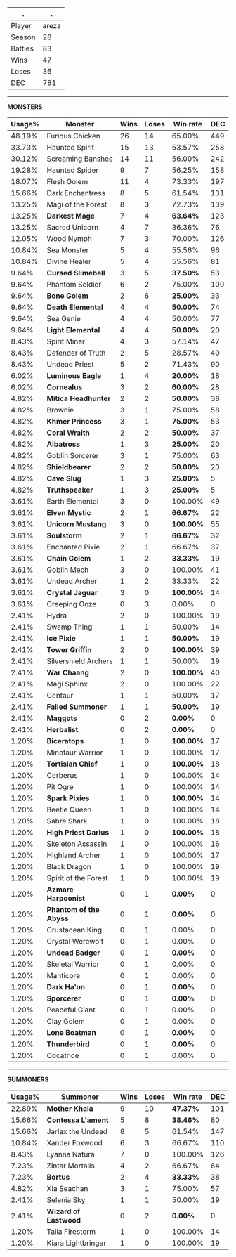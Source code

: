 .|.
|-|-
Player|arezz
Season|28
Battles|83
Wins|47
Loses|36
DEC|781

---
**MONSTERS**

Usage%|Monster|Wins|Loses|Win rate|DEC|
-|-|-|-|-|-|
48.19%|Furious Chicken|26|14|65.00%|449|
33.73%|Haunted Spirit|15|13|53.57%|258|
30.12%|Screaming Banshee|14|11|56.00%|242|
19.28%|Haunted Spider|9|7|56.25%|158|
18.07%|Flesh Golem|11|4|73.33%|197|
15.66%|Dark Enchantress|8|5|61.54%|131|
13.25%|Magi of the Forest|8|3|72.73%|139|
13.25%|**Darkest Mage**|7|4|**63.64%**|123|
13.25%|Sacred Unicorn|4|7|36.36%|76|
12.05%|Wood Nymph|7|3|70.00%|126|
10.84%|Sea Monster|5|4|55.56%|96|
10.84%|Divine Healer|5|4|55.56%|81|
9.64%|**Cursed Slimeball**|3|5|**37.50%**|53|
9.64%|Phantom Soldier|6|2|75.00%|100|
9.64%|**Bone Golem**|2|6|**25.00%**|33|
9.64%|**Death Elemental**|4|4|**50.00%**|74|
9.64%|Sea Genie|4|4|50.00%|77|
9.64%|**Light Elemental**|4|4|**50.00%**|20|
8.43%|Spirit Miner|4|3|57.14%|47|
8.43%|Defender of Truth|2|5|28.57%|40|
8.43%|Undead Priest|5|2|71.43%|90|
6.02%|**Luminous Eagle**|1|4|**20.00%**|18|
6.02%|**Cornealus**|3|2|**60.00%**|28|
4.82%|**Mitica Headhunter**|2|2|**50.00%**|38|
4.82%|Brownie|3|1|75.00%|58|
4.82%|**Khmer Princess**|3|1|**75.00%**|53|
4.82%|**Coral Wraith**|2|2|**50.00%**|37|
4.82%|**Albatross**|1|3|**25.00%**|20|
4.82%|Goblin Sorcerer|3|1|75.00%|63|
4.82%|**Shieldbearer**|2|2|**50.00%**|23|
4.82%|**Cave Slug**|1|3|**25.00%**|5|
4.82%|**Truthspeaker**|1|3|**25.00%**|5|
3.61%|Earth Elemental|3|0|100.00%|49|
3.61%|**Elven Mystic**|2|1|**66.67%**|22|
3.61%|**Unicorn Mustang**|3|0|**100.00%**|55|
3.61%|**Soulstorm**|2|1|**66.67%**|32|
3.61%|Enchanted Pixie|2|1|66.67%|37|
3.61%|**Chain Golem**|1|2|**33.33%**|19|
3.61%|Goblin Mech|3|0|100.00%|41|
3.61%|Undead Archer|1|2|33.33%|22|
3.61%|**Crystal Jaguar**|3|0|**100.00%**|14|
3.61%|Creeping Ooze|0|3|0.00%|0|
2.41%|Hydra|2|0|100.00%|19|
2.41%|Swamp Thing|1|1|50.00%|14|
2.41%|**Ice Pixie**|1|1|**50.00%**|19|
2.41%|**Tower Griffin**|2|0|**100.00%**|39|
2.41%|Silvershield Archers|1|1|50.00%|19|
2.41%|**War Chaang**|2|0|**100.00%**|40|
2.41%|Magi Sphinx|2|0|100.00%|22|
2.41%|Centaur|1|1|50.00%|17|
2.41%|**Failed Summoner**|1|1|**50.00%**|19|
2.41%|**Maggots**|0|2|**0.00%**|0|
2.41%|**Herbalist**|0|2|**0.00%**|0|
1.20%|**Biceratops**|1|0|**100.00%**|17|
1.20%|Minotaur Warrior|1|0|100.00%|17|
1.20%|**Tortisian Chief**|1|0|**100.00%**|18|
1.20%|Cerberus|1|0|100.00%|14|
1.20%|Pit Ogre|1|0|100.00%|14|
1.20%|**Spark Pixies**|1|0|**100.00%**|14|
1.20%|Beetle Queen|1|0|100.00%|14|
1.20%|Sabre Shark|1|0|100.00%|18|
1.20%|**High Priest Darius**|1|0|**100.00%**|18|
1.20%|Skeleton Assassin|1|0|100.00%|16|
1.20%|Highland Archer|1|0|100.00%|17|
1.20%|Black Dragon|1|0|100.00%|19|
1.20%|Spirit of the Forest|1|0|100.00%|19|
1.20%|**Azmare Harpoonist**|0|1|**0.00%**|0|
1.20%|**Phantom of the Abyss**|0|1|**0.00%**|0|
1.20%|Crustacean King|0|1|0.00%|0|
1.20%|Crystal Werewolf|0|1|0.00%|0|
1.20%|**Undead Badger**|0|1|**0.00%**|0|
1.20%|Skeletal Warrior|0|1|0.00%|0|
1.20%|Manticore|0|1|0.00%|0|
1.20%|**Dark Ha'on**|0|1|**0.00%**|0|
1.20%|**Sporcerer**|0|1|**0.00%**|0|
1.20%|Peaceful Giant|0|1|0.00%|0|
1.20%|Clay Golem|0|1|0.00%|0|
1.20%|**Lone Boatman**|0|1|**0.00%**|0|
1.20%|**Thunderbird**|0|1|**0.00%**|0|
1.20%|Cocatrice|0|1|0.00%|0|

---
**SUMMONERS**

Usage%|Summoner|Wins|Loses|Win rate|DEC|
-|-|-|-|-|-|
22.89%|**Mother Khala**|9|10|**47.37%**|101|
15.66%|**Contessa L'ament**|5|8|**38.46%**|80|
15.66%|Jarlax the Undead|8|5|61.54%|147|
10.84%|Xander Foxwood|6|3|66.67%|110|
8.43%|Lyanna Natura|7|0|100.00%|126|
7.23%|Zintar Mortalis|4|2|66.67%|64|
7.23%|**Bortus**|2|4|**33.33%**|38|
4.82%|Xia Seachan|3|1|75.00%|57|
2.41%|Selenia Sky|1|1|50.00%|19|
2.41%|**Wizard of Eastwood**|0|2|**0.00%**|0|
1.20%|Talia Firestorm|1|0|100.00%|14|
1.20%|Kiara Lightbringer|1|0|100.00%|19|
